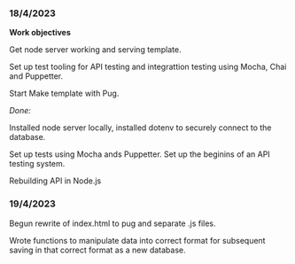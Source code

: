 ### 18/4/2023 

**Work objectives** 

Get node server working and serving template. 

Set up test tooling for API testing and integrattion testing using Mocha, Chai and Puppetter.

Start Make template with Pug.

*Done:*

Installed node server locally, installed dotenv to securely connect to the database.

Set up tests using Mocha ands Puppetter. Set up the beginins of an API testing system. 

Rebuilding API in Node.js

### 19/4/2023

Begun rewrite of index.html to pug and separate .js files.

Wrote functions to manipulate data into correct format for subsequent saving in that correct format as a new database. 


